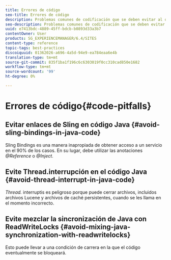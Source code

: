 ```yaml
---
title: Errores de código
seo-title: Errores de código
description: Problemas comunes de codificación que se deben evitar al desarrollar para AEM
seo-description: Problemas comunes de codificación que se deben evitar al desarrollar para AEM
uuid: e7413bdc-4889-45ff-bdcb-b0893d33a3b7
contentOwner: User
products: SG_EXPERIENCEMANAGER/6.4/SITES
content-type: reference
topic-tags: best-practices
discoiquuid: 01362026-a696-4a5d-94e9-ea784eaa6e4b
translation-type: tm+mt
source-git-commit: 835f1ba1f196c6c6303019f0cc310cad850e1682
workflow-type: tm+mt
source-wordcount: '99'
ht-degree: 0%

---
```



# Errores de código{#code-pitfalls}

## Evitar enlaces de Sling en código Java {#avoid-sling-bindings-in-java-code}

Sling Bindings es una manera inapropiada de obtener acceso a un servicio en el 90% de los casos. En su lugar, debe utilizar las anotaciones *@Reference* o *@Inject*.

## Evite Thread.interrupción en el código Java {#avoid-thread-interrupt-in-java-code}

*Thread.* interruptis es peligroso porque puede cerrar archivos, incluidos archivos Lucene y archivos de caché persistentes, cuando se les llama en el momento incorrecto.

## Evite mezclar la sincronización de Java con ReadWriteLocks {#avoid-mixing-java-synchronization-with-readwritelocks}

Esto puede llevar a una condición de carrera en la que el código eventualmente se bloqueará.
